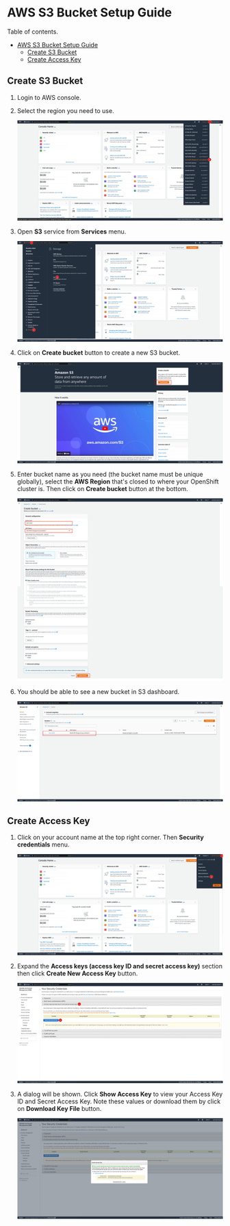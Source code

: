 # AWS S3 Bucket Setup Guide

Table of contents.

- [AWS S3 Bucket Setup Guide](#aws-s3-bucket-setup-guide)
  - [Create S3 Bucket](#create-s3-bucket)
  - [Create Access Key](#create-access-key)

## Create S3 Bucket

1. Login to AWS console.

2. Select the region you need to use.

   ![s3 setup](../images/aws-s3-setup-1.png)

3. Open **S3** service from **Services** menu.

   ![s3 setup](../images/aws-s3-setup-2.png)

4. Click on **Create bucket** button to create a new S3 bucket.

   ![s3 setup](../images/aws-s3-setup-3.png)

5. Enter bucket name as you need (the bucket name must be unique globally), select the **AWS Region** that's closed to where your OpenShift cluster is. Then click on **Create bucket** button at the bottom.

   ![s3 setup](../images/aws-s3-setup-4.png)

6. You should be able to see a new bucket in S3 dashboard.

   ![s3 setup](../images/aws-s3-setup-5.png)

## Create Access Key

1. Click on your account name at the top right corner. Then **Security credentials** menu.

   ![credential setup](../images/aws-credential-setup-1.png)

2. Expand the **Access keys (access key ID and secret access key)** section then click **Create New Access Key** button.

   ![credential setup](../images/aws-credential-setup-2.png)

3. A dialog will be shown. Click **Show Access Key** to view your Access Key ID and Secret Access Key. Note these values or download them by click on **Download Key File** button.

   ![credential setup](../images/aws-credential-setup-3.png)
